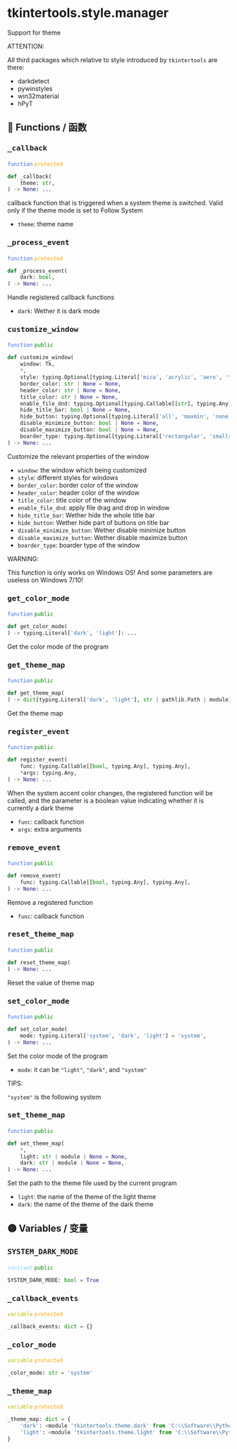 # tkintertools.style.manager


Support for theme

ATTENTION:

All third packages which relative to style introduced by `tkintertools` are there:

* darkdetect
* pywinstyles
* win32material
* hPyT


## 🔵 Functions / 函数

### <big>`_callback`</big>


<code style='color: royalblue;'>function</code> <code style='color: orange;'>protected</code>

```python
def _callback(
    theme: str,
) -> None: ...
```

callback function that is triggered when a system theme is switched.
Valid only if the theme mode is set to Follow System

* `theme`: theme name


### <big>`_process_event`</big>


<code style='color: royalblue;'>function</code> <code style='color: orange;'>protected</code>

```python
def _process_event(
    dark: bool,
) -> None: ...
```

Handle registered callback functions

* `dark`: Wether it is dark mode


### <big>`customize_window`</big>


<code style='color: royalblue;'>function</code> <code style='color: green;'>public</code>

```python
def customize_window(
    window: Tk,
    *,
    style: typing.Optional[typing.Literal['mica', 'acrylic', 'aero', 'transparent', 'optimised', 'win7', 'inverse', 'native', 'popup', 'dark', 'normal']] = None,
    border_color: str | None = None,
    header_color: str | None = None,
    title_color: str | None = None,
    enable_file_dnd: typing.Optional[typing.Callable[[str], typing.Any]] = None,
    hide_title_bar: bool | None = None,
    hide_button: typing.Optional[typing.Literal['all', 'maxmin', 'none']] = None,
    disable_minimize_button: bool | None = None,
    disable_maximize_button: bool | None = None,
    boarder_type: typing.Optional[typing.Literal['rectangular', 'smallround', 'round']] = None,
) -> None: ...
```

Customize the relevant properties of the window

* `window`: the window which being customized
* `style`: different styles for windows
* `border_color`: border color of the window
* `header_color`: header color of the window
* `title_color`: title color of the window
* `enable_file_dnd`: apply file drag and drop in window
* `hide_title_bar`: Wether hide the whole title bar
* `hide_button`: Wether hide part of buttons on title bar
* `disable_minimize_button`: Wether disable minimize button
* `disable_maximize_button`: Wether disable maximize button
* `boarder_type`: boarder type of the window

WARNING:

This function is only works on Windows OS!
And some parameters are useless on Windows 7/10!


### <big>`get_color_mode`</big>


<code style='color: royalblue;'>function</code> <code style='color: green;'>public</code>

```python
def get_color_mode(
) -> typing.Literal['dark', 'light']: ...
```
Get the color mode of the program

### <big>`get_theme_map`</big>


<code style='color: royalblue;'>function</code> <code style='color: green;'>public</code>

```python
def get_theme_map(
) -> dict[typing.Literal['dark', 'light'], str | pathlib.Path | module]: ...
```
Get the theme map

### <big>`register_event`</big>


<code style='color: royalblue;'>function</code> <code style='color: green;'>public</code>

```python
def register_event(
    func: typing.Callable[[bool, typing.Any], typing.Any],
    *args: typing.Any,
) -> None: ...
```

When the system accent color changes, the registered function will be called,
and the parameter is a boolean value indicating whether it is currently a dark theme

* `func`: callback function
* `args`: extra arguments


### <big>`remove_event`</big>


<code style='color: royalblue;'>function</code> <code style='color: green;'>public</code>

```python
def remove_event(
    func: typing.Callable[[bool, typing.Any], typing.Any],
) -> None: ...
```

Remove a registered function

* `func`: callback function


### <big>`reset_theme_map`</big>


<code style='color: royalblue;'>function</code> <code style='color: green;'>public</code>

```python
def reset_theme_map(
) -> None: ...
```
Reset the value of theme map

### <big>`set_color_mode`</big>


<code style='color: royalblue;'>function</code> <code style='color: green;'>public</code>

```python
def set_color_mode(
    mode: typing.Literal['system', 'dark', 'light'] = 'system',
) -> None: ...
```

Set the color mode of the program

* `mode`: it can be `"light"`, `"dark"`, and `"system"`

TIPS:

`"system"` is the following system


### <big>`set_theme_map`</big>


<code style='color: royalblue;'>function</code> <code style='color: green;'>public</code>

```python
def set_theme_map(
    *,
    light: str | module | None = None,
    dark: str | module | None = None,
) -> None: ...
```

Set the path to the theme file used by the current program

* `light`: the name of the theme of the light theme
* `dark`: the name of the theme of the dark theme


## 🟡 Variables / 变量

### <big>`SYSTEM_DARK_MODE`</big>


<code style='color: skyblue;'>constant</code> <code style='color: green;'>public</code>

```python linenums="0"
SYSTEM_DARK_MODE: bool = True
```


### <big>`_callback_events`</big>


<code style='color: #BBBB00;'>variable</code> <code style='color: orange;'>protected</code>

```python linenums="0"
_callback_events: dict = {}
```


### <big>`_color_mode`</big>


<code style='color: #BBBB00;'>variable</code> <code style='color: orange;'>protected</code>

```python linenums="0"
_color_mode: str = 'system'
```


### <big>`_theme_map`</big>


<code style='color: #BBBB00;'>variable</code> <code style='color: orange;'>protected</code>

```python linenums="0"
_theme_map: dict = {
    'dark': <module 'tkintertools.theme.dark' from 'C:\\Software\\Python312\\Lib\\site-packages\\tkintertools\\theme\\dark.py'>,
    'light': <module 'tkintertools.theme.light' from 'C:\\Software\\Python312\\Lib\\site-packages\\tkintertools\\theme\\light.py'>,
}
```


